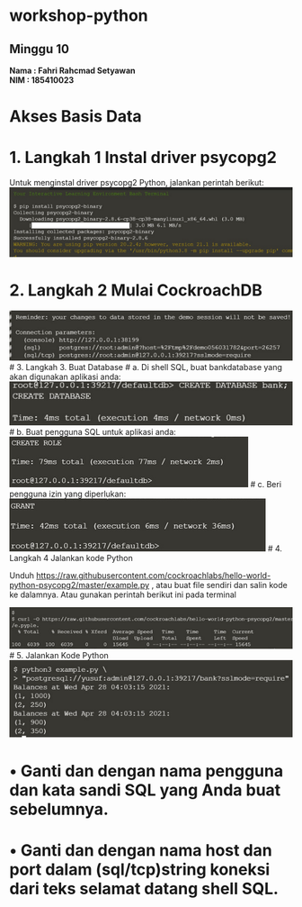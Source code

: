 # workshop-python
<h2>Minggu 10</h2>
<b>Nama : Fahri Rahcmad Setyawan</b></br>
<b>NIM : 185410023</b>

# Akses Basis Data
# 1. Langkah 1 Instal driver psycopg2
Untuk menginstal driver psycopg2 Python, jalankan perintah berikut:
<img src="https://github.com/Fahri54/workshop-python/blob/main/minggu-10/gambar/1.png"/>

# 2. Langkah 2 Mulai CockroachDB
<img src="https://github.com/Fahri54/workshop-python/blob/main/minggu-10/gambar/2.png"/>
# 3.	Langkah 3. Buat Database
# a.	Di shell SQL, buat bankdatabase yang akan digunakan aplikasi anda:

<img src="https://github.com/Fahri54/workshop-python/blob/main/minggu-10/gambar/3.png"/>
# b.	Buat pengguna SQL untuk aplikasi anda:

<img src="https://github.com/Fahri54/workshop-python/blob/main/minggu-10/gambar/4.png"/>
# c.	Beri pengguna izin yang diperlukan:

<img src="https://github.com/Fahri54/workshop-python/blob/main/minggu-10/gambar/5.png"/>
# 4.	Langkah 4 Jalankan kode Python

Unduh https://raw.githubusercontent.com/cockroachlabs/hello-world-python-psycopg2/master/example.py  , atau buat file sendiri dan 
salin kode ke dalamnya. Atau gunakan perintah berikut ini pada terminal

<img src="https://github.com/Fahri54/workshop-python/blob/main/minggu-10/gambar/6.png"/>
# 5.	Jalankan Kode Python
<img src="https://github.com/Fahri54/workshop-python/blob/main/minggu-10/gambar/7.png"/>

# •	Ganti dan dengan nama pengguna dan kata sandi SQL yang Anda buat sebelumnya.
# •	Ganti dan dengan nama host dan port dalam (sql/tcp)string koneksi dari teks selamat datang shell SQL.
